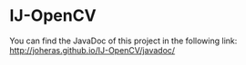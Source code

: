 # IJ-OpenCV



You can find the JavaDoc of this project in the following link:
http://joheras.github.io/IJ-OpenCV/javadoc/

